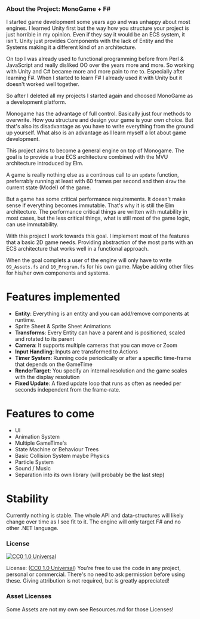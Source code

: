### About the Project: MonoGame + F#

I started game development some years ago and was unhappy about most engines.
I learned Unity first but the way how you structure your project is just horrible
in my opinion. Even if they say it would be an ECS system, it isn't. Unity
just provides Components with the lack of Entity and the Systems making
it a different kind of an architecture.

On top I was already used to functional programming before from Perl & JavaScript
and really disliked OO over the years more and more. So working with Unity
and C# became more and more pain to me to. Especially after learning F#. When I
started to learn F# I already used it with Unity but it doesn't worked well together.

So after I deleted all my projects I started again and choosed MonoGame as
a development platform.

Monogame has the advantage of full control. Basically just four methods to
overwrite. How you structure and design your game is your own choice. But
that's also its disadvantage as you have to write everything from the ground up
yourself. What also is an advantage as I learn myself a lot about game
development.

This project aims to become a general engine on top of Monogame. The goal is to
provide a true ECS architecture combined with the MVU architecture introduced
by Elm.

A game is really nothing else as a continous call to an `update` function,
preferrably running at least with 60 frames per second and then `draw` the
current state (Model) of the game.

But a game has some critical performance requirements. It doesn't make
sense if everything becomes immutable. That's why it is still the Elm architecture.
The performance critical things are written with mutability in most cases, but
the less critical things, what is still most of the game logic, can use immutability.

With this project I work towards this goal. I implement most of the features
that a basic 2D game needs. Providing abstraction of the most parts with an ECS
architecture that works well in a functional approach.

When the goal complets a user of the engine will only have to write `09_Assets.fs`
and `10_Program.fs` for his own game. Maybe adding other files for his/her own
components and systems.

# Features implemented

* **Entity**: Everything is an entity and you can add/remove components at runtime.
* Sprite Sheet & Sprite Sheet Animations
* **Transforms**: Every Entity can have a parent and is positioned, scaled and rotated to its parent
* **Camera**: It supports multiple cameras that you can move or Zoom
* **Input Handling**: Inputs are transformed to Actions
* **Timer System**: Running code periodically or after a specific time-frame that depends on the GameTime
* **RenderTarget**: You specify an internal resolution and the game scales with the display resolution
* **Fixed Update**: A fixed update loop that runs as often as needed per seconds independent from the frame-rate.

# Features to come

* UI
* Animation System
* Multiple GameTime's
* State Machine or Behaviour Trees
* Basic Collision System maybe Physics
* Particle System
* Sound / Music
* Separation into its own library (will probably be the last step)

# Stability

Currently nothing is stable. The whole API and data-structures will likely change
over time as I see fit to it. The engine will only target F# and no other .NET language.

### License

[![CC0 1.0 Universal](https://licensebuttons.net/p/zero/1.0/88x31.png)](http://creativecommons.org/publicdomain/zero/1.0/)

License: ([CC0 1.0 Universal](http://creativecommons.org/publicdomain/zero/1.0/)) You're free to use the code in any project, personal or commercial. There's no need to ask permission before using these. Giving attribution is not required, but is greatly appreciated!

### Asset Licenses

Some Assets are not my own see Resources.md for those Licenses!